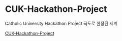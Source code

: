 # CUK-Hackathon-Project
Catholic University Hackathon Project 극도로 한정된 세계

[CUK-Hackathon-Project](https://unruffled-euclid-597f4d.netlify.app/)
